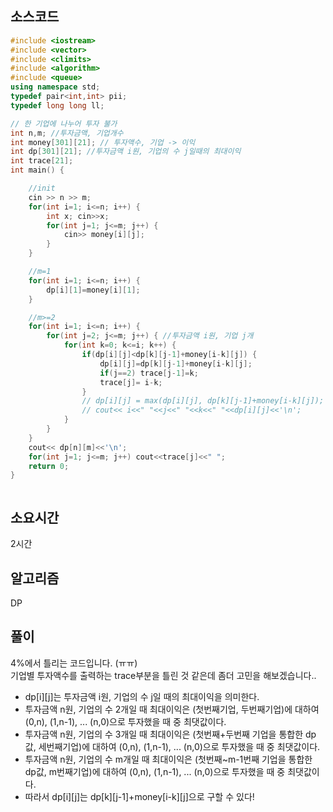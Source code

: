 ## 소스코드
```cpp
#include <iostream>
#include <vector>
#include <climits>
#include <algorithm>
#include <queue>
using namespace std;
typedef pair<int,int> pii;
typedef long long ll;

// 한 기업에 나누어 투자 불가
int n,m; //투자금액, 기업개수
int money[301][21]; // 투자액수, 기업 -> 이익
int dp[301][21]; //투자금액 i원, 기업의 수 j일때의 최대이익
int trace[21];
int main() {

    //init
    cin >> n >> m;
    for(int i=1; i<=n; i++) {
        int x; cin>>x;
        for(int j=1; j<=m; j++) {
            cin>> money[i][j];
        }
    }

    //m=1
    for(int i=1; i<=n; i++) {
        dp[i][1]=money[i][1];
    }

    //m>=2
    for(int i=1; i<=n; i++) {
        for(int j=2; j<=m; j++) { //투자금액 i원, 기업 j개
            for(int k=0; k<=i; k++) {
                if(dp[i][j]<dp[k][j-1]+money[i-k][j]) {
                    dp[i][j]=dp[k][j-1]+money[i-k][j];
                    if(j==2) trace[j-1]=k;
                    trace[j]= i-k;
                }
                // dp[i][j] = max(dp[i][j], dp[k][j-1]+money[i-k][j]);
                // cout<< i<<" "<<j<<" "<<k<<" "<<dp[i][j]<<'\n';
            }
        }
    }
    cout<< dp[n][m]<<'\n';
    for(int j=1; j<=m; j++) cout<<trace[j]<<" ";
    return 0;
}



```


## 소요시간
2시간


## 알고리즘
DP

## 풀이

4%에서 틀리는 코드입니다. (ㅠㅠ) <br/>
기업별 투자액수를 출력하는 trace부분을 틀린 것 같은데 좀더 고민을 해보겠습니다..

- dp[i][j]는 투자금액 i원, 기업의 수 j일 때의 최대이익을 의미한다.
- 투자금액 n원, 기업의 수 2개일 때 최대이익은 (첫번째기업, 두번째기업)에 대하여 (0,n), (1,n-1), ... (n,0)으로 투자했을 때 중 최댓값이다.
- 투자금액 n원, 기업의 수 3개일 때 최대이익은 (첫번째+두번째 기업을 통합한 dp값, 세번째기업)에 대하여 (0,n), (1,n-1), ... (n,0)으로 투자했을 때 중 최댓값이다.
- 투자금액 n원, 기업의 수 m개일 때 최대이익은 (첫번째~m-1번째 기업을 통합한 dp값, m번째기업)에 대하여 (0,n), (1,n-1), ... (n,0)으로 투자했을 때 중 최댓값이다.
- 따라서 dp[i][j]는 dp[k][j-1]+money[i-k][j]으로 구할 수 있다!